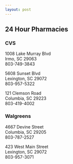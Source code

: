 ```yaml
---
layout: post
---
```


## 24 Hour Pharmacies

### CVS

1008 Lake Murray Blvd<br>
Irmo, SC 29063<br>
803-749-3843

5608 Sunset Blvd<br>
Lexington, SC 29072<br>
803-957-5322

121 Clemson Road<br>
Columbia, SC 29223<br>
803-419-4002

### Walgreens

4667 Devine Street<br>
Columbia, SC 29205<br>
803-787-2527

423 West Main Street<br>
Lexington, SC 29072<br>
803-957-3071
